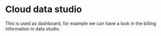 # Cloud data studio

This is used as dashboard, for example we can have a look in the billing information in data studio.
